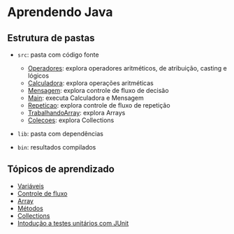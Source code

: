 # Aprendendo Java

## Estrutura de pastas

- `src`: pasta com código fonte
  - [Operadores](https://github.com/olimaandreza/aprendendoJava/blob/ed08cb99dc1130a89b1f6b7e6d17c7388a407f54/src/Operadores.java): explora operadores aritméticos, de atribuição, casting e lógicos
  - [Calculadora](https://github.com/olimaandreza/aprendendoJava/blob/ed08cb99dc1130a89b1f6b7e6d17c7388a407f54/src/Calculadora.java): explora operações aritméticas
  - [Mensagem](https://github.com/olimaandreza/aprendendoJava/blob/ed08cb99dc1130a89b1f6b7e6d17c7388a407f54/src/Mensagem.java): explora controle de fluxo de decisão
  - [Main](https://github.com/olimaandreza/aprendendoJava/blob/ed08cb99dc1130a89b1f6b7e6d17c7388a407f54/src/Main.java): executa Calculadora e Mensagem
  - [Repeticao](https://github.com/olimaandreza/aprendendoJava/blob/ed08cb99dc1130a89b1f6b7e6d17c7388a407f54/src/Repeticao.java): explora controle de fluxo de repetição
  - [TrabalhandoArray](https://github.com/olimaandreza/aprendendoJava/blob/ed08cb99dc1130a89b1f6b7e6d17c7388a407f54/src/TrabalhandoArray.java): explora Arrays
  - [Colecoes](https://github.com/olimaandreza/aprendendoJava/blob/ed08cb99dc1130a89b1f6b7e6d17c7388a407f54/src/Colecoes.java): explora Collections
  
- `lib`: pasta com dependências
- `bin`: resultados compilados

## Tópicos de aprendizado

- [Variáveis](https://github.com/olimaandreza/aprendendoJava/blob/3df359b1c39d40bccbafa3f0390946926a7965bd/Variaveis.md)
- [Controle de fluxo](https://github.com/olimaandreza/aprendendoJava/blob/3df359b1c39d40bccbafa3f0390946926a7965bd/ControleDeFluxo.md)
- [Array](https://github.com/olimaandreza/aprendendoJava/blob/3df359b1c39d40bccbafa3f0390946926a7965bd/Array.md)
- [Métodos](https://github.com/olimaandreza/aprendendoJava/blob/3df359b1c39d40bccbafa3f0390946926a7965bd/Metodos.md)
- [Collections](https://github.com/olimaandreza/aprendendoJava/blob/3df359b1c39d40bccbafa3f0390946926a7965bd/Collections.md)
- [Intodução a testes unitários com JUnit](https://github.com/olimaandreza/aprendendoJava/blob/078c72a304ec33d1441f9c2fe14fec1670a40903/TestesUnitarios.md)
